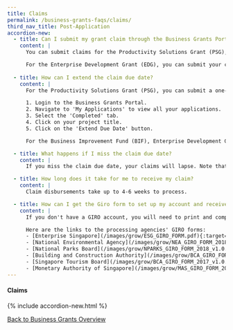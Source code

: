 ```yaml
---
title: Claims
permalink: /business-grants-faqs/claims/
third_nav_title: Post-Application
accordion-new:
  - title: Can I submit my grant claim through the Business Grants Portal?
    content: |
      You can submit claims for the Productivity Solutions Grant (PSG), Market Readiness Assistance (MRA) and the Business Improvement Fund (BIF) in the Business Grants Portal.

      For the Enterprise Development Grant (EDG), you can submit your claims through the [ESG Portal](https://grantportal.enterprisesg.gov.sg/spring/pages/login.aspx){:target="_blank"}.
      
  - title: How can I extend the claim due date?
    content: |
      For the Productivity Solutions Grant (PSG), you can submit a one-time claim extension before your claim is due:

      1. Login to the Business Grants Portal.
      2. Navigate to 'My Applications' to view all your applications.
      3. Select the 'Completed' tab.
      4. Click on your project title.
      5. Click on the 'Extend Due Date' button.

      For the Business Improvement Fund (BIF), Enterprise Development Grant (EDG) and Market Readiness Assistance (MRA), you will need to submit a Change Request to extend a claim due date.

  - title: What happens if I miss the claim due date?
    content: |
      If you miss the claim due date, your claims will lapse. Note that reminder emails will be sent to the main contact person before the claim due date.

  - title: How long does it take for me to receive my claim?
    content: |
      Claim disbursements take up to 4-6 weeks to process.

  - title: How can I get the Giro form to set up my account and receive my claims?
    content: |
      If you don't have a GIRO account, you will need to print and complete the GIRO form relevant to your processing agency. You will need to get your bank to verify the completed form. Once verified, mail the original verified form to the agency's finance department.

      Here are the links to the processing agencies' GIRO forms:
      - [Enterprise Singapore](/images/grow/ESG_GIRO_FORM.pdf){:target="_blank"}
      - [National Environmental Agency](/images/grow/NEA_GIRO_FORM_2018_v1.0.pdf){:target="_blank"}
      - [National Parks Board](/images/grow/NPARKS_GIRO_FORM_2018_v1.0.pdf){:target="_blank"}
      - [Building and Construction Authority](/images/grow/BCA_GIRO_FORM_2017_v1.0.pdf){:target="_blank"}
      - [Singapore Tourism Board](/images/grow/BCA_GIRO_FORM_2017_v1.0.pdf){:target="_blank"}
      - [Monetary Authority of Singapore](/images/grow/MAS_GIRO_FORM_2018_v1.0.pdf){:target="_blank"}
---
```


#### Claims

{% include accordion-new.html %}

[Back to Business Grants Overview](/business-grants/)